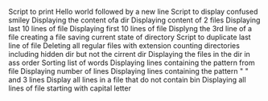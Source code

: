 Script to print Hello world followed by a new line
Script to display confused smiley
Displaying the content ofa dir
Displaying content of 2 files
Displaying last 10 lines of file
Displaying first 10 lines of file
Displyng the 3rd line of a file
creating a file
saving current state of directory
Script to duplicate last line of file
Deleting all regular files with extension
counting directories including hidden dir but not the cirrent dir
Displaying the files in the dir in ass order
Sorting list of words 
Displaying lines containing the pattern from file
Displaying number of lines
Displaying lines containing the pattern " " and 3 lines
Display all lines in a file that do not contain bin
Displaying all lines of file starting with capital letter 
